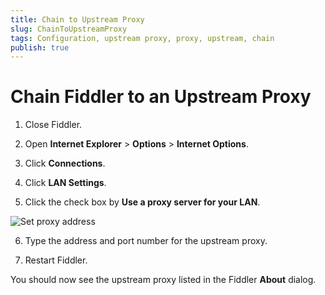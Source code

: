 ```yaml
---
title: Chain to Upstream Proxy
slug: ChainToUpstreamProxy
tags: Configuration, upstream proxy, proxy, upstream, chain
publish: true
---
```


Chain Fiddler to an Upstream Proxy
==========================

1. Close Fiddler.

2. Open **Internet Explorer** > **Options** > **Internet Options**.

3. Click **Connections**.

4. Click **LAN Settings**.

5. Click the check box by **Use a proxy server for your LAN**.

 ![Set proxy address][1]

6. Type the address and port number for the upstream proxy.

7. Restart Fiddler.

You should now see the upstream proxy listed in the Fiddler **About** dialog.



[1]: ../../images/ChainToUpstreamProxy/SetProxyAddress.png

